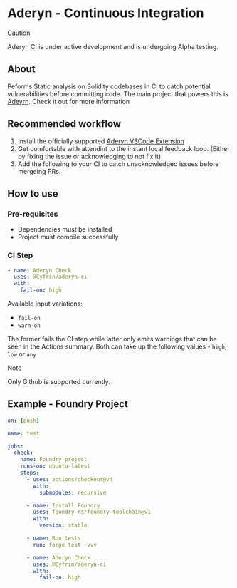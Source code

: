 # Aderyn - Continuous Integration

> [!CAUTION]
>  Aderyn CI is under active development and is undergoing Alpha testing.

## About

Peforms Static analysis on Solidity codebases in CI to catch potential vulnerabilities before committing code.
The main project that powers this is [Adeyrn](https://github.com/Cyfrin/aderyn). Check it out for more information

## Recommended workflow

1. Install the officially supported [Aderyn VSCode Extension](https://marketplace.visualstudio.com/items?itemName=Cyfrin.aderyn)
2. Get comfortable with attendint to the instant local feedback loop. (Either by fixing the issue or acknowledging to not fix it)
3. Add the following to your CI to catch unacknowledged issues before mergeing PRs.

## How to use

### Pre-requisites

- Dependencies must be installed
- Project must compile successfully

### CI Step

```yml
- name: Aderyn Check
  uses: @Cyfrin/aderyn-ci
  with:
    fail-on: high
```

Available input variations:
- `fail-on`
- `warn-on`

The former fails the CI step while latter only emits warnings that can be seen in the Actions summary.
Both can take up the following values - `high`, `low` or `any`

> [!NOTE]
> Only Github is supported currently.

## Example - Foundry Project

```yml
on: [push]

name: test

jobs:
  check:
    name: Foundry project
    runs-on: ubuntu-latest
    steps:
      - uses: actions/checkout@v4
        with:
          submodules: recursive

      - name: Install Foundry
        uses: foundry-rs/foundry-toolchain@v1
        with:
          version: stable

      - name: Run tests
        run: forge test -vvv

      - name: Aderyn Check
        uses: @Cyfrin/aderyn-ci
        with:
          fail-on: high
```

